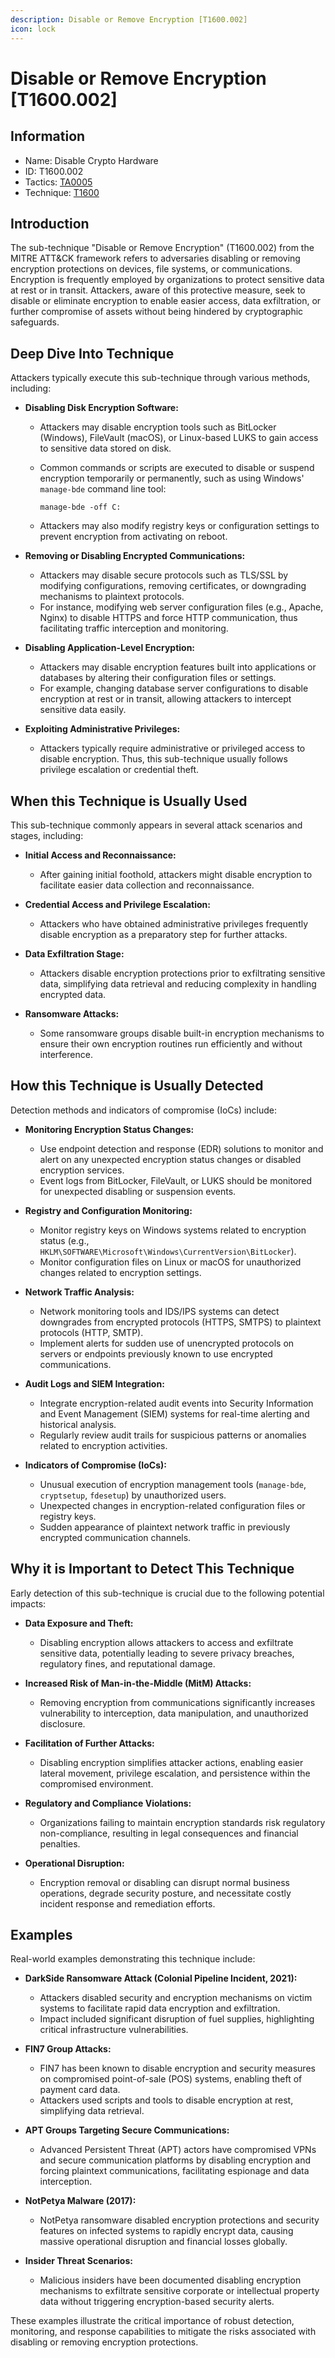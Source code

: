 ```yaml
---
description: Disable or Remove Encryption [T1600.002]
icon: lock
---
```


# Disable or Remove Encryption [T1600.002]

## Information

- Name: Disable Crypto Hardware
- ID: T1600.002
- Tactics: [TA0005](../TA0005/TA0005.md)
- Technique: [T1600](./T1600.md)

## Introduction

The sub-technique "Disable or Remove Encryption" (T1600.002) from the MITRE ATT&CK framework refers to adversaries disabling or removing encryption protections on devices, file systems, or communications. Encryption is frequently employed by organizations to protect sensitive data at rest or in transit. Attackers, aware of this protective measure, seek to disable or eliminate encryption to enable easier access, data exfiltration, or further compromise of assets without being hindered by cryptographic safeguards.

## Deep Dive Into Technique

Attackers typically execute this sub-technique through various methods, including:

- **Disabling Disk Encryption Software:**

  - Attackers may disable encryption tools such as BitLocker (Windows), FileVault (macOS), or Linux-based LUKS to gain access to sensitive data stored on disk.
  - Common commands or scripts are executed to disable or suspend encryption temporarily or permanently, such as using Windows' `manage-bde` command line tool:

    ```
    manage-bde -off C:
    ```

  - Attackers may also modify registry keys or configuration settings to prevent encryption from activating on reboot.

- **Removing or Disabling Encrypted Communications:**

  - Attackers may disable secure protocols such as TLS/SSL by modifying configurations, removing certificates, or downgrading mechanisms to plaintext protocols.
  - For instance, modifying web server configuration files (e.g., Apache, Nginx) to disable HTTPS and force HTTP communication, thus facilitating traffic interception and monitoring.

- **Disabling Application-Level Encryption:**

  - Attackers may disable encryption features built into applications or databases by altering their configuration files or settings.
  - For example, changing database server configurations to disable encryption at rest or in transit, allowing attackers to intercept sensitive data easily.

- **Exploiting Administrative Privileges:**
  - Attackers typically require administrative or privileged access to disable encryption. Thus, this sub-technique usually follows privilege escalation or credential theft.

## When this Technique is Usually Used

This sub-technique commonly appears in several attack scenarios and stages, including:

- **Initial Access and Reconnaissance:**

  - After gaining initial foothold, attackers might disable encryption to facilitate easier data collection and reconnaissance.

- **Credential Access and Privilege Escalation:**

  - Attackers who have obtained administrative privileges frequently disable encryption as a preparatory step for further attacks.

- **Data Exfiltration Stage:**

  - Attackers disable encryption protections prior to exfiltrating sensitive data, simplifying data retrieval and reducing complexity in handling encrypted data.

- **Ransomware Attacks:**
  - Some ransomware groups disable built-in encryption mechanisms to ensure their own encryption routines run efficiently and without interference.

## How this Technique is Usually Detected

Detection methods and indicators of compromise (IoCs) include:

- **Monitoring Encryption Status Changes:**

  - Use endpoint detection and response (EDR) solutions to monitor and alert on any unexpected encryption status changes or disabled encryption services.
  - Event logs from BitLocker, FileVault, or LUKS should be monitored for unexpected disabling or suspension events.

- **Registry and Configuration Monitoring:**

  - Monitor registry keys on Windows systems related to encryption status (e.g., `HKLM\SOFTWARE\Microsoft\Windows\CurrentVersion\BitLocker`).
  - Monitor configuration files on Linux or macOS for unauthorized changes related to encryption settings.

- **Network Traffic Analysis:**

  - Network monitoring tools and IDS/IPS systems can detect downgrades from encrypted protocols (HTTPS, SMTPS) to plaintext protocols (HTTP, SMTP).
  - Implement alerts for sudden use of unencrypted protocols on servers or endpoints previously known to use encrypted communications.

- **Audit Logs and SIEM Integration:**

  - Integrate encryption-related audit events into Security Information and Event Management (SIEM) systems for real-time alerting and historical analysis.
  - Regularly review audit trails for suspicious patterns or anomalies related to encryption activities.

- **Indicators of Compromise (IoCs):**
  - Unusual execution of encryption management tools (`manage-bde`, `cryptsetup`, `fdesetup`) by unauthorized users.
  - Unexpected changes in encryption-related configuration files or registry keys.
  - Sudden appearance of plaintext network traffic in previously encrypted communication channels.

## Why it is Important to Detect This Technique

Early detection of this sub-technique is crucial due to the following potential impacts:

- **Data Exposure and Theft:**

  - Disabling encryption allows attackers to access and exfiltrate sensitive data, potentially leading to severe privacy breaches, regulatory fines, and reputational damage.

- **Increased Risk of Man-in-the-Middle (MitM) Attacks:**

  - Removing encryption from communications significantly increases vulnerability to interception, data manipulation, and unauthorized disclosure.

- **Facilitation of Further Attacks:**

  - Disabling encryption simplifies attacker actions, enabling easier lateral movement, privilege escalation, and persistence within the compromised environment.

- **Regulatory and Compliance Violations:**

  - Organizations failing to maintain encryption standards risk regulatory non-compliance, resulting in legal consequences and financial penalties.

- **Operational Disruption:**
  - Encryption removal or disabling can disrupt normal business operations, degrade security posture, and necessitate costly incident response and remediation efforts.

## Examples

Real-world examples demonstrating this technique include:

- **DarkSide Ransomware Attack (Colonial Pipeline Incident, 2021):**

  - Attackers disabled security and encryption mechanisms on victim systems to facilitate rapid data encryption and exfiltration.
  - Impact included significant disruption of fuel supplies, highlighting critical infrastructure vulnerabilities.

- **FIN7 Group Attacks:**

  - FIN7 has been known to disable encryption and security measures on compromised point-of-sale (POS) systems, enabling theft of payment card data.
  - Attackers used scripts and tools to disable encryption at rest, simplifying data retrieval.

- **APT Groups Targeting Secure Communications:**

  - Advanced Persistent Threat (APT) actors have compromised VPNs and secure communication platforms by disabling encryption and forcing plaintext communications, facilitating espionage and data interception.

- **NotPetya Malware (2017):**

  - NotPetya ransomware disabled encryption protections and security features on infected systems to rapidly encrypt data, causing massive operational disruption and financial losses globally.

- **Insider Threat Scenarios:**
  - Malicious insiders have been documented disabling encryption mechanisms to exfiltrate sensitive corporate or intellectual property data without triggering encryption-based security alerts.

These examples illustrate the critical importance of robust detection, monitoring, and response capabilities to mitigate the risks associated with disabling or removing encryption protections.

